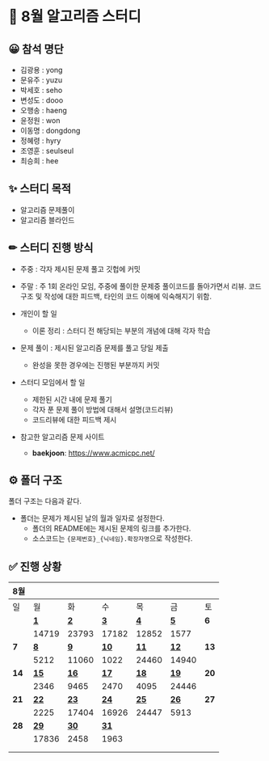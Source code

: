 # :page_with_curl: 8월 알고리즘 스터디

## 😀 참석 명단

- 김광용 : yong
- 문유주 : yuzu
- 박세호 : seho
- 변성도 : dooo
- 오행송 : haeng
- 윤정원 : won
- 이동명 : dongdong
- 정혜령 : hyry
- 조영훈 : seulseul
- 최승희 : hee

## ✨ 스터디 목적

- 알고리즘 문제풀이
- 알고리즘 블라인드

## ✏ 스터디 진행 방식

- 주중 : 각자 제시된 문제 풀고 깃헙에 커밋

- 주말 : 주 1회 온라인 모임, 주중에 풀이한 문제중 풀이코드를 돌아가면서 리뷰. 코드 구조 및 작성에 대한 피드백, 타인의 코드 이해에 익숙해지기 위함.

- 개인이 할 일
  
  - 이론 정리 : 스터디 전 해당되는 부분의 개념에 대해 각자 학습

- 문제 풀이 : 제시된 알고리즘 문제를 풀고 당일 제출
  
  - 완성을 못한 경우에는 진행된 부분까지 커밋

- 스터디 모임에서 할 일
  
  - 제한된 시간 내에 문제 풀기
  - 각자 푼 문제 풀이 방법에 대해서 설명(코드리뷰)
  - 코드리뷰에 대한 피드백 제시

- 참고한 알고리즘 문제 사이트
  
  - **baekjoon**: https://www.acmicpc.net/

## ⚙ 폴더 구조

폴더 구조는 다음과 같다.

- 폴더는 문제가 제시된 날의 월과 일자로 설정한다.
  - 폴더의 README에는 제시된 문제의 링크를 추가한다.
  - 소스코드는 `{문제번호}_{닉네임}.확장자명`으로 작성한다.

## ✅ 진행 상황

| 8월     |                                                                        |                                                                        |                                                                        |                                                                        |                                                                        |        |
| ------ | ---------------------------------------------------------------------- | ---------------------------------------------------------------------- | ---------------------------------------------------------------------- | ---------------------------------------------------------------------- | ---------------------------------------------------------------------- | ------ |
| 일      | 월                                                                      | 화                                                                      | 수                                                                      | 목                                                                      | 금                                                                      | 토      |
|        | [**1**](https://github.com/seho27060/aug-algo-study/tree/master/0801)  | [**2**](https://github.com/seho27060/aug-algo-study/tree/master/0802)  | [**3**](https://github.com/seho27060/aug-algo-study/tree/master/0803)  | [**4**](https://github.com/seho27060/aug-algo-study/tree/master/0804)  | [**5**](https://github.com/seho27060/aug-algo-study/tree/master/0801)  | **6**  |
|        | 14719                                                                  | 23793                                                                  | 17182                                                                  | 12852                                                                  | 1577                                                                   |        |
| **7**  | [**8**](https://github.com/seho27060/aug-algo-study/tree/master/0808)  | [**9**](https://github.com/seho27060/aug-algo-study/tree/master/0809)  | [**10**](https://github.com/seho27060/aug-algo-study/tree/master/0810) | [**11**](https://github.com/seho27060/aug-algo-study/tree/master/0811) | [**12**](https://github.com/seho27060/aug-algo-study/tree/master/0812) | **13** |
|        | 5212                                                                   | 11060                                                                  | 1022                                                                   | 24460                                                                  | 14940                                                                  |        |
| **14** | [**15**](https://github.com/seho27060/aug-algo-study/tree/master/0815) | [**16**](https://github.com/seho27060/aug-algo-study/tree/master/0816) | [**17**](https://github.com/seho27060/aug-algo-study/tree/master/0817) | [**18**](https://github.com/seho27060/aug-algo-study/tree/master/0818) | [**19**](https://github.com/seho27060/aug-algo-study/tree/master/0819) | **20** |
|        | 2346                                                                   | 9465                                                                   | 2470                                                                   | 4095                                                                   | 24446                                                                  |        |
| **21** | [**22**](https://github.com/seho27060/aug-algo-study/tree/master/0822) | [**23**](https://github.com/seho27060/aug-algo-study/tree/master/0823) | [**24**](https://github.com/seho27060/aug-algo-study/tree/master/0824) | [**25**](https://github.com/seho27060/aug-algo-study/tree/master/0825) | [**26**](https://github.com/seho27060/aug-algo-study/tree/master/0826) | **27** |
|        | 2225                                                                   | 17404                                                                  | 16926                                                                  | 24447                                                                  | 5913                                                                   |        |
| **28** | [**29**](https://github.com/seho27060/aug-algo-study/tree/master/0829) | [**30**](https://github.com/seho27060/aug-algo-study/tree/master/0801) | [**31**](https://github.com/seho27060/aug-algo-study/tree/master/0801) |                                                                        |                                                                        |        |
|        | 17836                                                                  | 2458                                                                   | 1963                                                                   |                                                                        |                                                                        |        |
|        |                                                                        |                                                                        |                                                                        |                                                                        |                                                                        |        |
|        |                                                                        |                                                                        |                                                                        |                                                                        |                                                                        |        |
